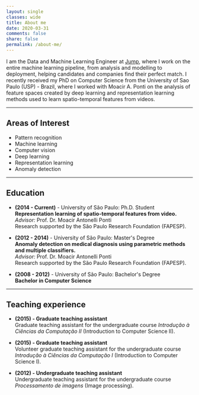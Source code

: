 ```yaml
---
layout: single
classes: wide
title: About me
date: 2020-03-31
comments: false
share: false
permalink: /about-me/
---
```


I am the Data and Machine Learning Engineer at [Jump](https://jump.work), where I work on the entire machine learning pipeline, from analysis and modelling to deployment, helping candidates and companies find their perfect match. I recently received my PhD on Computer Science from the University of Sao Paulo (USP) - Brazil, where I worked with Moacir A. Ponti on the analysis of feature spaces created by deep learning and representation learning methods used to learn spatio-temporal features from videos.

<!-- I'm currently interested in -->

---

## Areas of Interest

* Pattern recognition
* Machine learning
* Computer vision
* Deep learning
* Representation learning
* Anomaly detection

---

## Education

* __(2014 - Current)__ - University of São Paulo: Ph.D. Student  
__Representation learning of spatio-temporal features from video.__   
_Advisor:_ Prof. Dr. Moacir Antonelli Ponti   
Research supported by the São Paulo Research Foundation (FAPESP).
<!-- _Keywords:_ Representation learning, deep learning, computer vision, video processing, feature extraction, spatio-temporal features.    -->
<!-- _Abstract:_ The method that is presently considered the state of the art on extraction of spatio-temporal features from videos is based on finding key points and dense trajectories to apply classical feature extraction algorithms, like SIFT and HOG. With the recent improvement on the processing capacity of CPUs and GPUs, combined with the increasing availability of video and image datasets, representation learning methods, specially deep learning methods, have reached state of the art performance in several areas in artificial intelligence and signal processing. Even with the good results obtained by these methods, they have only been applied a few times to spatio-temporal feature extraction from videos a few times. Research in this area have achieved promising results, however, most of the methods focus on a single application, restricting the use of the learned features. Also, there are promising concepts that were used to design hand-crafted features and were not yet tested in a representation learning context. In this project, we propose the development of representation learning algorithms for extraction of spatio-temporal features from videos. We expect that these methods will be able to extract features that are capable of describing events that can't be capture through a single frame, but with the development of a scene. We intend for these features to form a multidimensional time series that encodes spatial information. To evaluate the quality of the representations, visualization and projection techniques will be used to permit the analysis of the feature space. We will also use methods that allow us to visualize extracted features, this way it will be possible to create a connection between features and the events that occur in the videos. -->



* __(2012 - 2014)__ - University of São Paulo: Master's Degree   
__Anomaly detection on medical diagnosis using parametric methods and multiple classifiers.__   
_Advisor:_ Prof. Dr. Moacir Antonelli Ponti   
Research supported by the São Paulo Research Foundation (FAPESP).
<!-- Computer Science - Pattern Recognition - Anomaly detection -->

* __(2008 - 2012)__ - University of São Paulo: Bachelor's Degree   
__Bachelor in Computer Science__

---

<!-- ## Grants

* __(2015 - Current) - Ph.D. fellowship__   
São Paulo Research Foundation (FAPESP).

* __(2015) - Graduate teaching assistant fellowship__   
At ICMC – USP, graduate students have the opportunity to participate in a teaching assistant internship called _Programa de Aperfeiçoamento de Ensino_ (PAE). This internship has a duration of one semester, in which the intern tutors a class of undergraduate students during a specific course (in this case, _Introdução à Ciências da Computação II_).  

* __(2012 - 2014) - M.Sc. fellowship__   
São Paulo Research Foundation (FAPESP).

--- -->

<!-- ## Skills

* __Languages:__
  - Portuguese -- native
  - English -- excellent

--- -->

## Teaching experience

* __(2015) - Graduate teaching assistant__    
Graduate teaching assistant for the undergraduate course _Introdução à Ciências da Computação II_ (Introduction to Computer Science II).

* __(2015) - Graduate teaching assistant__    
Volunteer graduate teaching assistant for the undergraduate course _Introdução à Ciências da Computação I_ (Introduction to Computer Science I).

* __(2012) - Undergraduate teaching assistant__       
Undergraduate teaching assistant for the undergraduate course _Processamento de imagens_ (Image processing).

<!-- * __(2010 - 2011)__ - OBI      
Teacher at OBI -->

